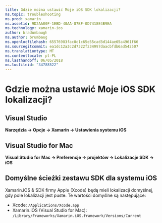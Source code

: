 ```yaml
---
title: Gdzie można ustawić Moje iOS SDK lokalizacji?
ms.topic: troubleshooting
ms.prod: xamarin
ms.assetid: 9D2AA00F-1EBD-40AA-87BF-0D7418E4B9EA
ms.technology: xamarin-ios
author: bradumbaugh
ms.author: brumbaug
ms.openlocfilehash: 65576983fac0c1c65e55cad3d144ae65a4961f66
ms.sourcegitcommit: ea1dc12a3c2d7322f234997daacbfdb6ad542507
ms.translationtype: MT
ms.contentlocale: pl-PL
ms.lasthandoff: 06/05/2018
ms.locfileid: "34788522"
---
```

# <a name="where-can-i-set-my-ios-sdk-locations"></a>Gdzie można ustawić Moje iOS SDK lokalizacji?

## <a name="visual-studio"></a>Visual Studio

**Narzędzia -> Opcje -> Xamarin -> Ustawienia systemu iOS**

## <a name="visual-studio-for-mac"></a>Visual Studio for Mac

**Visual Studio for Mac -> Preferencje -> projektów -> Lokalizacje SDK -> iOS**

## <a name="default-ios-sdk-paths"></a>Domyślne ścieżki zestawu SDK dla systemu iOS

Xamarin.iOS & SDK firmy Apple (Xcode) będą mieli lokalizacji domyślnej, gdy pole lokalizacji jest puste. Te wartości domyślne są następujące:

- Xcode: `/Applications/Xcode.app`
- Xamarin.iOS (Visual Studio for Mac): `/Library/Frameworks/Xamarin.iOS.framework/Versions/Current`

